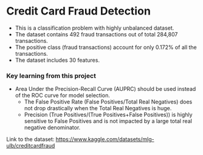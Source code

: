 # Credit Card Fraud Detection

- This is a classification problem with highly unbalanced dataset. 
- The dataset contains 492 fraud transactions out of total 284,807 transactions.
- The positive class (fraud transactions) account for only 0.172% of all the transactions.
- The dataset includes 30 features.

### Key learning from this project
- Area Under the Precision-Recall Curve (AUPRC) should be used instead of the ROC curve for model selection.
    - The False Positive Rate (False Positives/Total Real Negatives) does not drop drastically when the Total Real Negatives is huge.
    - Precision (True Positives/(True Positives+False Positives)) is highly sensitive to False Positives and is not impacted by a large total real negative denominator.

Link to the dataset: https://www.kaggle.com/datasets/mlg-ulb/creditcardfraud
